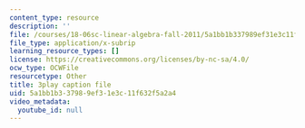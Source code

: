 ```yaml
---
content_type: resource
description: ''
file: /courses/18-06sc-linear-algebra-fall-2011/5a1bb1b337989ef31e3c11f632f5a2a4_hSRcHTafkjE.srt
file_type: application/x-subrip
learning_resource_types: []
license: https://creativecommons.org/licenses/by-nc-sa/4.0/
ocw_type: OCWFile
resourcetype: Other
title: 3play caption file
uid: 5a1bb1b3-3798-9ef3-1e3c-11f632f5a2a4
video_metadata:
  youtube_id: null
---
```

